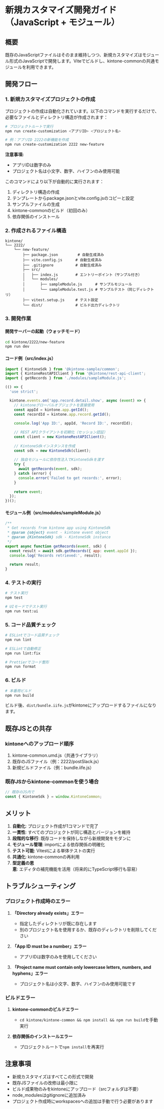 # 新規カスタマイズ開発ガイド（JavaScript + モジュール）

## 概要
既存のJavaScriptファイルはそのまま維持しつつ、新規カスタマイズはモジュール形式のJavaScriptで開発します。Viteでビルドし、kintone-commonの共通モジュールを利用できます。

## 開発フロー

### 1. 新規カスタマイズプロジェクトの作成

プロジェクトの作成は自動化されています。以下のコマンドを実行するだけで、必要なファイルとディレクトリ構造が作成されます：

```bash
# プロジェクトルートで実行
npm run create-customization <アプリID> <プロジェクト名>

# 例：アプリID 2222の新機能を作成
npm run create-customization 2222 new-feature
```

**注意事項:**
- アプリIDは数字のみ
- プロジェクト名は小文字、数字、ハイフンのみ使用可能

このコマンドにより以下が自動的に実行されます：
1. ディレクトリ構造の作成
2. テンプレートからpackage.jsonとvite.config.jsのコピーと設定
3. サンプルファイルの生成
4. kintone-commonのビルド（初回のみ）
5. 依存関係のインストール

### 2. 作成されるファイル構造

```
kintone/
└── 2222/
    └── new-feature/
        ├── package.json         # 自動生成済み
        ├── vite.config.js      # 自動生成済み
        ├── .gitignore          # 自動生成済み
        ├── src/
        │   ├── index.js        # エントリーポイント（サンプル付き）
        │   └── modules/
        │       ├── sampleModule.js      # サンプルモジュール
        │       └── sampleModule.test.js # サンプルテスト（同じディレクトリ）
        ├── vitest.setup.js     # テスト設定
        └── dist/               # ビルド出力ディレクトリ
```

### 3. 開発作業

#### 開発サーバーの起動（ウォッチモード）
```bash
cd kintone/2222/new-feature
npm run dev
```

#### コード例（src/index.js）
```javascript
import { KintoneSdk } from '@kintone-sample/common';
import { KintoneRestAPIClient } from '@kintone/rest-api-client';
import { getRecords } from './modules/sampleModule.js';

(() => {
  'use strict';

  kintone.events.on('app.record.detail.show', async (event) => {
    // kintoneグローバルオブジェクトを直接使用
    const appId = kintone.app.getId();
    const recordId = kintone.app.record.getId();
    
    console.log('App ID:', appId, 'Record ID:', recordId);

    // REST APIクライアントを初期化（セッション認証）
    const client = new KintoneRestAPIClient();
    
    // KintoneSdkインスタンスを作成
    const sdk = new KintoneSdk(client);
    
    // 独自モジュールに依存性注入でKintoneSdkを渡す
    try {
      await getRecords(event, sdk);
    } catch (error) {
      console.error('Failed to get records:', error);
    }
    
    return event;
  });
})();
```

#### モジュール例（src/modules/sampleModule.js）
```javascript
/**
 * Get records from kintone app using KintoneSdk
 * @param {object} event - kintone event object
 * @param {KintoneSdk} sdk - KintoneSdk instance
 */
export async function getRecords(event, sdk) {
  const result = await sdk.getRecords({ app: event.appId });
  console.log('Records retrieved:', result);
  
  return result;
}
```

### 4. テストの実行

```bash
# テスト実行
npm test

# UIモードでテスト実行
npm run test:ui
```

### 5. コード品質チェック

```bash
# ESLintでコード品質チェック
npm run lint

# ESLintで自動修正
npm run lint:fix

# Prettierでコード整形
npm run format
```

### 6. ビルド

```bash
# 本番用ビルド
npm run build
```

ビルド後、`dist/bundle.iife.js`がkintoneにアップロードするファイルになります。

## 既存JSとの共存

### kintoneへのアップロード順序
1. kintone-common.umd.js（共通ライブラリ）
2. 既存のJSファイル（例：2222/postSlack.js）
3. 新規ビルドファイル（例：bundle.iife.js）

### 既存JSからkintone-commonを使う場合
```javascript
// 既存のJS内で
const { KintoneSdk } = window.KintoneCommon;
```

## メリット

1. **自動化**: プロジェクト作成が1コマンドで完了
2. **一貫性**: すべてのプロジェクトが同じ構造とバージョンを維持
3. **段階的な移行**: 既存コードを保持しながら新規開発をモダンに
4. **モジュール管理**: importによる依存関係の明確化
5. **テスト可能**: Vitestによる単体テストの実行
6. **共通化**: kintone-commonの再利用
7. **型定義の恩恵**: エディタの補完機能を活用（将来的にTypeScript移行も容易）

## トラブルシューティング

### プロジェクト作成時のエラー

1. **「Directory already exists」エラー**
   - 指定したディレクトリが既に存在します
   - 別のプロジェクト名を使用するか、既存のディレクトリを削除してください

2. **「App ID must be a number」エラー**
   - アプリIDは数字のみを使用してください

3. **「Project name must contain only lowercase letters, numbers, and hyphens」エラー**
   - プロジェクト名は小文字、数字、ハイフンのみ使用可能です

### ビルドエラー

1. **kintone-commonのビルドエラー**
   - `cd kintone/kintone-common && npm install && npm run build`を手動実行

2. **依存関係のインストールエラー**
   - プロジェクトルートで`npm install`を再実行

## 注意事項

- 新規カスタマイズはすべてこの形式で開発
- 既存JSファイルの改修は最小限に
- ビルド成果物のみをkintoneにアップロード（srcフォルダは不要）
- node_modulesはgitignoreに追加済み
- プロジェクト作成時にworkspacesへの追加は手動で行う必要があります